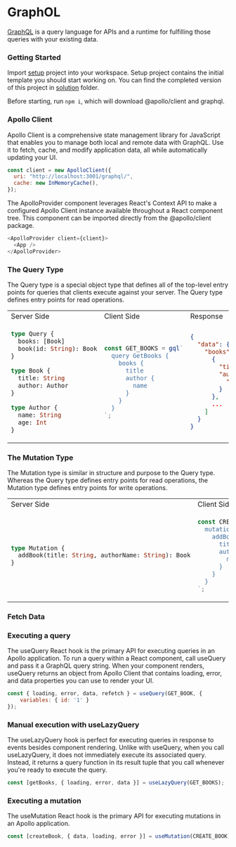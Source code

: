 # GraphOL

[GraphQL](https://graphql.org/) is a query language for APIs and a runtime for fulfilling those queries with your existing data.

### Getting Started

Import [setup](setup/) project into your workspace. Setup project contains the initial template you should start working on.
You can find the completed version of this project in [solution](solution/) folder.

Before starting, run `npm i`, which will download @apollo/client and graphql.


### Apollo Client

Apollo Client is a comprehensive state management library for JavaScript that enables you to manage both local and remote data with GraphQL. Use it to fetch, cache, and modify application data, all while automatically updating your UI.

```js
const client = new ApolloClient({
  uri: "http://localhost:3001/graphql/",
  cache: new InMemoryCache(),
});
```

The ApolloProvider component leverages React's Context API to make a configured Apollo Client instance available throughout a React component tree. This component can be imported directly from the @apollo/client package.

```js
<ApolloProvider client={client}>
  <App />
</ApolloProvider>
```

### The Query Type

The Query type is a special object type that defines all of the top-level entry points for queries that clients execute against your server. The Query type defines entry points for read operations.

<table>
<tr>
<td> Server Side </td> <td> Client Side </td> <td> Response </td>
</tr>
<tr>
<td>
    
```graphql
type Query {
  books: [Book]
  book(id: String): Book
}

type Book {
  title: String
  author: Author
}

type Author {
  name: String
  age: Int
}
```
    
</td>
<td>
    
```js
const GET_BOOKS = gql`
  query GetBooks {
    books {
      title
      author {
        name
      }
    }
  }
`;
```

</td>
<td>
    
```json
{
  "data": {
    "books": [
      {
        "title": "City of Glass",
        "author": {
          "name": "Paul Auster"
        }
      },
      ...
    ]
  }
}
```
    
</td>
</tr>
</table>


### The Mutation Type

The Mutation type is similar in structure and purpose to the Query type. Whereas the Query type defines entry points for read operations, the Mutation type defines entry points for write operations.

<table>
<tr>
<td> Server Side </td> <td> Client Side </td> <td> Response </td>
</tr>
<tr>
<td>
    
```graphql
type Mutation {
  addBook(title: String, authorName: String): Book
}
```
    
</td>
<td>
    
```js
const CREATE_BOOK = gql`
  mutation CreateBook {
    addBook(title: "Fox in Socks", authorName: "Dr. Seuss") {
      title
      author {
        name
      }
    }
  }
`;
```

</td>
<td>
    
```json
{
  "data": {
    "addBook": {
      "title": "Fox in Socks",
      "author": {
        "name": "Dr. Seuss"
      }
    }
  }
}
```
    
</td>
</tr>
</table>

### Fetch Data

### Executing a query

The useQuery React hook is the primary API for executing queries in an Apollo application. To run a query within a React component, call useQuery and pass it a GraphQL query string. When your component renders, useQuery returns an object from Apollo Client that contains loading, error, and data properties you can use to render your UI.

```js
const { loading, error, data, refetch } = useQuery(GET_BOOK, {
    variables: { id: '1' } 
});
```

### Manual execution with useLazyQuery

The useLazyQuery hook is perfect for executing queries in response to events besides component rendering. Unlike with useQuery, when you call useLazyQuery, it does not immediately execute its associated query. Instead, it returns a query function in its result tuple that you call whenever you're ready to execute the query.

```js
const [getBooks, { loading, error, data }] = useLazyQuery(GET_BOOKS);
```

### Executing a mutation

The useMutation React hook is the primary API for executing mutations in an Apollo application.

```js
const [createBook, { data, loading, error }] = useMutation(CREATE_BOOK);
```
